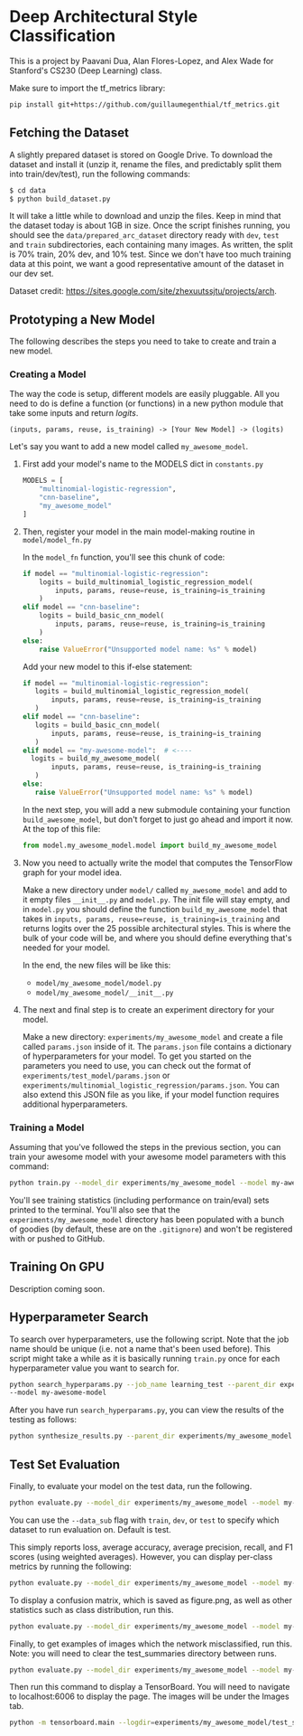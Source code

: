 # Deep Architectural Style Classification

This is a project by Paavani Dua, Alan Flores-Lopez, and Alex Wade for Stanford's CS230 (Deep Learning) class.

Make sure to import the tf_metrics library:
```bash
pip install git+https://github.com/guillaumegenthial/tf_metrics.git
```

## Fetching the Dataset

A slightly prepared dataset is stored on Google Drive.  To download the dataset and install
it (unzip it, rename the files, and predictably split them into train/dev/test), run
the following commands:

```bash
$ cd data
$ python build_dataset.py
```

It will take a little while to download and unzip the files.  Keep in mind that the dataset
today is about 1GB in size.  Once the script finishes running, you should see the
`data/prepared_arc_dataset` directory ready with `dev`, `test` and `train` subdirectories,
each containing many images.  As written, the split is 70% train, 20% dev, and 10% test.
Since we don't have too much training data at this point, we want a good
representative amount of the dataset in our dev set.

Dataset credit: https://sites.google.com/site/zhexuutssjtu/projects/arch.

## Prototyping a New Model

The following describes the steps you need to take to create and train a
new model.

### Creating a Model

The way the code is setup, different models are easily pluggable.  All you need to do is
define a function (or functions) in a new python module that take some inputs and
return _logits_.

```
(inputs, params, reuse, is_training) -> [Your New Model] -> (logits)
```

Let's say you want to add a new model called `my_awesome_model`.

1. First add your model's name to the MODELS dict in `constants.py`

    ```python
    MODELS = [
        "multinomial-logistic-regression",
        "cnn-baseline",
        "my_awesome_model"
    ]
    ```
2. Then, register your model in the main model-making routine in `model/model_fn.py`

    In the `model_fn` function, you'll see this chunk of code:

    ```python
    if model == "multinomial-logistic-regression":
        logits = build_multinomial_logistic_regression_model(
            inputs, params, reuse=reuse, is_training=is_training
        )
    elif model == "cnn-baseline":
        logits = build_basic_cnn_model(
            inputs, params, reuse=reuse, is_training=is_training
        )
    else:
        raise ValueError("Unsupported model name: %s" % model)
    ```

    Add your new model to this if-else statement:

     ```python
    if model == "multinomial-logistic-regression":
        logits = build_multinomial_logistic_regression_model(
            inputs, params, reuse=reuse, is_training=is_training
        )
    elif model == "cnn-baseline":
        logits = build_basic_cnn_model(
            inputs, params, reuse=reuse, is_training=is_training
        )
    elif model == "my-awesome-model":  # <----
       logits = build_my_awesome_model(
            inputs, params, reuse=reuse, is_training=is_training
        )
    else:
        raise ValueError("Unsupported model name: %s" % model)
    ```

    In the next step, you will add a new submodule containing your function
    `build_awesome_model`, but don't forget to just go ahead and import it now.
    At the top of this file:

    ```python
    from model.my_awesome_model.model import build_my_awesome_model
    ```

3. Now you need to actually write the model that computes the TensorFlow graph
for your model idea.

    Make a new directory under `model/` called `my_awesome_model` and add to it
    empty files `__init__.py` and `model.py`.  The init file will stay empty,
    and in `model.py` you should define the function `build_my_awesome_model`
    that takes in `inputs, params, reuse=reuse, is_training=is_training` and
    returns logits over the 25 possible architectural styles. This is where
    the bulk of your code will be, and where you should define everything
    that's needed for your model.

    In the end, the new files will be like this:

    - `model/my_awesome_model/model.py`
    - `model/my_awesome_model/__init__.py`

4.  The next and final step is to create an experiment directory for your model.

    Make a new directory: `experiments/my_awesome_model` and create a file called
    `params.json` inside of it.  The `params.json` file contains a dictionary of
    hyperparameters for your model.  To get you started on the parameters you need
    to use, you can check out the format of `experiments/test_model/params.json`
    or `experiments/multinomial_logistic_regression/params.json`. You can also
    extend this JSON file as you like, if your model function requires additional
    hyperparameters.


### Training a Model

Assuming that you've followed the steps in the previous section, you can train
your awesome model with your awesome model parameters with this command:

```bash
python train.py --model_dir experiments/my_awesome_model --model my-awesome-model
```

You'll see training statistics (including performance on train/eval) sets printed
to the terminal. You'll also see that the `experiments/my_awesome_model` directory
has been populated with a bunch of goodies (by default, these are on the `.gitignore`)
and won't be registered with or pushed to GitHub.

## Training On GPU

Description coming soon.

## Hyperparameter Search

To search over hyperparameters, use the following script. Note that the job name should be
unique (i.e. not a name that's been used before). This script might take a while as it is
basically running `train.py` once for each hyperparameter value you want to search for.

```bash
python search_hyperparams.py --job_name learning_test --parent_dir experiments/my_awesome_model
--model my-awesome-model
```

After you have run `search_hyperparams.py`, you can view the results of the testing as follows:

```bash
python synthesize_results.py --parent_dir experiments/my_awesome_model
```

## Test Set Evaluation

Finally, to evaluate your model on the test data, run the following.

```bash
python evaluate.py --model_dir experiments/my_awesome_model --model my-awesome-model
```

You can use the `--data_sub` flag with `train`, `dev`, or `test` to specify which dataset to run evaluation on.
Default is test.

This simply reports loss, average accuracy, average precision, recall, and F1 scores (using weighted averages). However, you can display per-class metrics by running the following:

```bash
python evaluate.py --model_dir experiments/my_awesome_model --model my-awesome-model --mode per-class
```

To display a confusion matrix, which is saved as figure.png,
as well as other statistics such as class distribution, run this.

```bash
python evaluate.py --model_dir experiments/my_awesome_model --model my-awesome-model --mode confusion
```

Finally, to get examples of images which the network misclassified, run this. Note: you will need to clear the test_summaries directory between runs.

```bash
python evaluate.py --model_dir experiments/my_awesome_model --model my-awesome-model --mode bad-images
```

Then run this command to display a TensorBoard. You will need to navigate to localhost:6006 to display the page. The images will be under the Images tab.

```bash
python -m tensorboard.main --logdir=experiments/my_awesome_model/test_summaries
```
